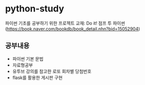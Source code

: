# python-study
파이썬 기초를 공부하기 위한 프로젝트
교재: Do it! 점프 투 파이썬(https://book.naver.com/bookdb/book_detail.nhn?bid=15052904)
## 공부내용
* 파이썬 기본 문법
* 자료형공부
* 유투브 강의를 참고한 로또 회차별 당첨번호
*  flask를 활용한 게시판 구현
